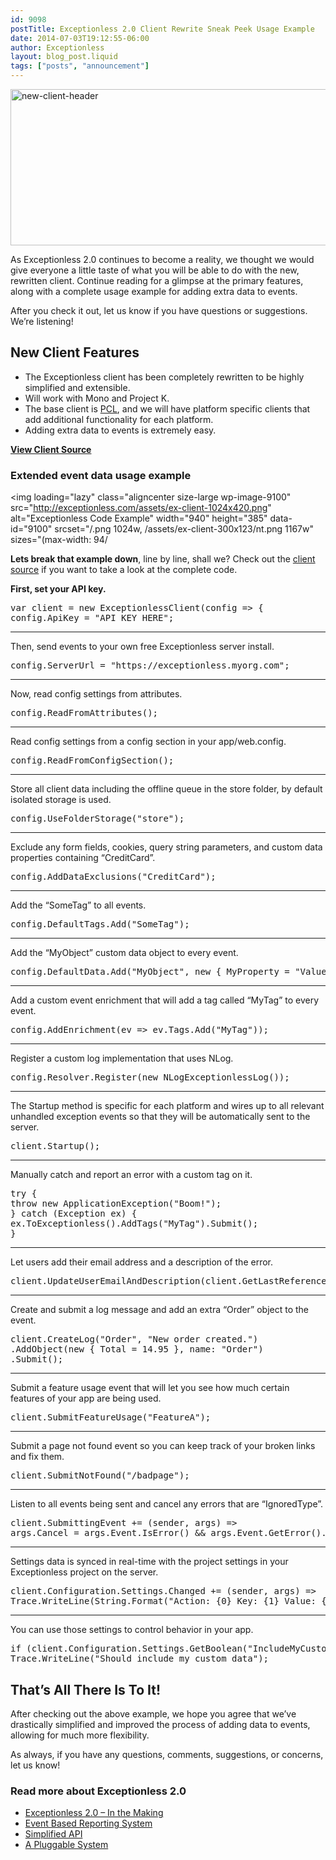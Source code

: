 ```yaml
---
id: 9098
postTitle: Exceptionless 2.0 Client Rewrite Sneak Peek Usage Example
date: 2014-07-03T19:12:55-06:00
author: Exceptionless
layout: blog_post.liquid
tags: ["posts", "announcement"]
---
```

<img loading="lazy" class="aligncenter size-full wp-image-9099" src="http://exceptionless.com/assets/new-client-header.jpg" alt="new-client-header" width="708" height="250" data-id="9099" srcset="/jpg 708w, /assets/new-client-header/(max-width: 708px) 100vw, 708px" />

As Exceptionless 2.0 continues to become a reality, we thought we would give everyone a little taste of what you will be able to do with the new, rewritten client. Continue reading for a glimpse at the primary features, along with a complete usage example for adding extra data to events.

After you check it out, let us know if you have questions or suggestions. We&#8217;re listening!<!--more-->

## New Client Features

  * The Exceptionless client has been completely rewritten to be highly simplified and extensible.
  * Will work with Mono and Project K.
  * The base client is <a title="Exceptionless.Portable PCL" href="https://www.nuget.org/packages/exceptionless.portable" target="_blank">PCL</a>, and we will have platform specific clients that add additional functionality for each platform.
  * Adding extra data to events is extremely easy.

**<a title="Exceptionless 2.0 Client Source" href="https://github.com/exceptionless/Exceptionless.net" target="_blank">View Client Source</a>**

### Extended event data usage example

<img loading="lazy" class="aligncenter size-large wp-image-9100" src="http://exceptionless.com/assets/ex-client-1024x420.png" alt="Exceptionless Code Example" width="940" height="385" data-id="9100" srcset="/.png 1024w, /assets/ex-client-300x123/nt.png 1167w" sizes="(max-width: 94/

**Lets break that example down**, line by line, shall we? Check out the <a title="Exceptionless 2.0 Client Source" href="https://github.com/exceptionless/Exceptionless/tree/master/Source/Clients" target="_blank">client source</a> if you want to take a look at the complete code.

**First, set your API key.**

<pre>var client = new ExceptionlessClient(config =&gt; {
config.ApiKey = "API_KEY_HERE";
</pre>

* * *

Then, send events to your own free Exceptionless server install.

<pre>config.ServerUrl = "https://exceptionless.myorg.com";
</pre>

* * *

Now, read config settings from attributes.

<pre>config.ReadFromAttributes();
</pre>

* * *

Read config settings from a config section in your app/web.config.

<pre>config.ReadFromConfigSection();
</pre>

* * *

Store all client data including the offline queue in the store folder, by default isolated storage is used.

<pre>config.UseFolderStorage("store");
</pre>

* * *

Exclude any form fields, cookies, query string parameters, and custom data properties containing &#8220;CreditCard&#8221;.

<pre>config.AddDataExclusions("CreditCard");
</pre>

* * *

Add the &#8220;SomeTag&#8221; to all events.

<pre>config.DefaultTags.Add("SomeTag");
</pre>

* * *

Add the &#8220;MyObject&#8221; custom data object to every event.

<pre>config.DefaultData.Add("MyObject", new { MyProperty = "Value1" });
</pre>

* * *

Add a custom event enrichment that will add a tag called &#8220;MyTag&#8221; to every event.

<pre>config.AddEnrichment(ev =&gt; ev.Tags.Add("MyTag"));
</pre>

* * *

Register a custom log implementation that uses NLog.

<pre>config.Resolver.Register(new NLogExceptionlessLog());
</pre>

* * *

The Startup method is specific for each platform and wires up to all relevant unhandled exception events so that they will be automatically sent to the server.

<pre>client.Startup();
</pre>

* * *

Manually catch and report an error with a custom tag on it.

<pre>try {
throw new ApplicationException("Boom!");
} catch (Exception ex) {
ex.ToExceptionless().AddTags("MyTag").Submit();
}
</pre>

* * *

Let users add their email address and a description of the error.

<pre>client.UpdateUserEmailAndDescription(client.GetLastReferenceId(), "me@me.com", "It broke!");
</pre>

* * *

Create and submit a log message and add an extra &#8220;Order&#8221; object to the event.

<pre>client.CreateLog("Order", "New order created.")
.AddObject(new { Total = 14.95 }, name: "Order")
.Submit();
</pre>

* * *

Submit a feature usage event that will let you see how much certain features of your app are being used.

<pre>client.SubmitFeatureUsage("FeatureA");
</pre>

* * *

Submit a page not found event so you can keep track of your broken links and fix them.

<pre>client.SubmitNotFound("/badpage");
</pre>

* * *

Listen to all events being sent and cancel any errors that are &#8220;IgnoredType&#8221;.

<pre>client.SubmittingEvent += (sender, args) =&gt;
args.Cancel = args.Event.IsError() && args.Event.GetError().Type.Contains("IgnoredType");
</pre>

* * *

Settings data is synced in real-time with the project settings in your Exceptionless project on the server.

<pre>client.Configuration.Settings.Changed += (sender, args) =&gt;
Trace.WriteLine(String.Format("Action: {0} Key: {1} Value: {2}", args.Action, args.Item.Key, args.Item.Value));
</pre>

* * *

You can use those settings to control behavior in your app.

<pre>if (client.Configuration.Settings.GetBoolean("IncludeMyCustomData", false))
Trace.WriteLine("Should include my custom data");
</pre>

## That&#8217;s All There Is To It!

After checking out the above example, we hope you agree that we&#8217;ve drastically simplified and improved the process of adding data to events, allowing for much more flexibility.

As always, if you have any questions, comments, suggestions, or concerns, let us know!

### Read more about Exceptionless 2.0

  * [Exceptionless 2.0 &#8211; In the Making](http://exceptionless.com/exceptionless-2-in-the-making/ "Exceptionless 2.0 – In the Making")
  * [Event Based Reporting System](http://exceptionless.com/event-based-reporting-system-coming-version-2-0/ "Event Based Reporting System Coming in Version 2.0")
  * [Simplified API](http://exceptionless.com/upcoming-exceptionless-2-0-simplified-api/ "More from the Upcoming Exceptionless 2.0: Simplified API")
  * [A Pluggable System](http://exceptionless.com/coming-exceptionless-2-0-pluggable-system/ "Coming in Exceptionless 2.0 – A Pluggable System")

&nbsp;
